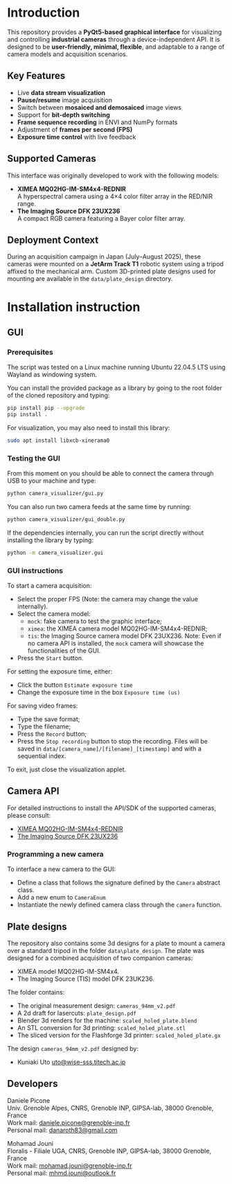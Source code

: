 # Introduction

This repository provides a **PyQt5-based graphical interface** for 
visualizing and controlling **industrial cameras** through a device-independent 
API. It is designed to be **user-friendly, minimal, flexible**, and adaptable 
to a range of camera models and acquisition scenarios.

## Key Features
- Live **data stream visualization**
- **Pause/resume** image acquisition
- Switch between **mosaiced and demosaiced** image views
- Support for **bit-depth switching**
- **Frame sequence recording** in ENVI and NumPy formats
- Adjustment of **frames per second (FPS)**
- **Exposure time control** with live feedback

## Supported Cameras
This interface was originally developed to work with the following models:
- **XIMEA MQ02HG-IM-SM4x4-REDNIR**  
  A hyperspectral camera using a 4×4 color filter array in the RED/NIR range.
- **The Imaging Source DFK 23UX236**  
  A compact RGB camera featuring a Bayer color filter array.

## Deployment Context
During an acquisition campaign in Japan (July–August 2025), these cameras were 
mounted on a **JetArm Track T1** robotic system using a tripod affixed to the 
mechanical arm.
Custom 3D-printed plate designs used for mounting are available in the 
`data/plate_design` directory.


# Installation instruction

## GUI

### Prerequisites

The script was tested on a Linux machine running Ubuntu 22.04.5 LTS using 
Wayland as windowing system.

You can install the provided package as a library by going to the root folder
of the cloned repository and typing:
```bash
pip install pip --upgrade
pip install .
```

For visualization, you may also need to install this library:
```bash
sudo apt install libxcb-xinerama0
```

### Testing the GUI

From this moment on you should be able to connect the camera through USB to
your machine and type:
```bash
python camera_visualizer/gui.py
```

You can also run two camera feeds at the same time by running:
```bash
python camera_visualizer/gui_double.py
```

If the dependencies internally, you can run the script directly without
installing the library by typing:
```bash
python -m camera_visualizer.gui
```

### GUI instructions

To start a camera acquisition:

- Select the proper FPS (Note: the camera may change the value internally).
- Select the camera model:
  - `mock`: fake camera to test the graphic interface;
  - `ximea`: the XIMEA camera model MQ02HG-IM-SM4x4-REDNIR;
  - `tis`: the Imaging Source camera model DFK 23UX236.
  Note: Even if no camera API is installed, the `mock` camera will showcase
  the functionalities of the GUI.
- Press the `Start` button.


For setting the exposure time, either:
- Click the button `Estimate exposure time`
- Change the exposure time in the box `Exposure time (us)`

For saving video frames:
- Type the save format;
- Type the filename;
- Press the `Record` button;
- Press the `Stop recording` button to stop the recording. 
Files will be saved in `data/[camera_name]/[filename]_[timestamp]` and with a 
sequential index.

To exit, just close the visualization applet.

## Camera API

For detailed instructions to install the API/SDK of the supported cameras, 
please consult:

- [XIMEA MQ02HG-IM-SM4x4-REDNIR](./data/docs/ximea.md)
- [The Imaging Source DFK 23UX236](./data/docs/tis.md)

### Programming a new camera

To interface a new camera to the GUI:
- Define a class that follows the signature defined by the `Camera` 
  abstract class.
- Add a new enum to `CameraEnum`
- Instantiate the newly defined camera class through the `camera` function.


## Plate designs

The repository also contains some 3d designs for a plate to mount a camera
over a standard tripod in the folder `data\plate_design`.
The plate was designed for a combined acquisition of two companion cameras:
- XIMEA model MQ02HG-IM-SM4x4.
- The Imaging Source (TIS) model DFK 23UK236.

The folder contains:
- The original measurement design: `cameras_94mm_v2.pdf`
- A 2d draft for lasercuts: `plate_design.pdf`
- Blender 3d renders for the machine: `scaled_holed_plate.blend`
- An STL conversion for 3d printing: `scaled_holed_plate.stl`
- The sliced version for the Flashforge 3d printer: `scaled_holed_plate.gx`

The design `cameras_94mm_v2.pdf` designed by:
- Kuniaki Uto [uto@wise-sss.titech.ac.jp](mailto:uto@wise-sss.titech.ac.jp)


## Developers

Daniele Picone  
Univ. Grenoble Alpes, CNRS, Grenoble INP, GIPSA-lab, 38000 Grenoble, France  
Work mail: [daniele.picone@grenoble-inp.fr](mailto:daniele.picone@grenoble-inp.fr)  
Personal mail: [danaroth83@gmail.com](mailto:danaroth83@gmail.com)  

Mohamad Jouni  
Floralis - Filiale UGA, CNRS, Grenoble INP, GIPSA-lab, 38000 Grenoble, France  
Work mail: [mohamad.jouni@grenoble-inp.fr](mailto:mohamad.jouni@grenoble-inp.fr)  
Personal mail: [mhmd.jouni@outlook.fr](mailto:mhmd.jouni@outlook.fr)  
